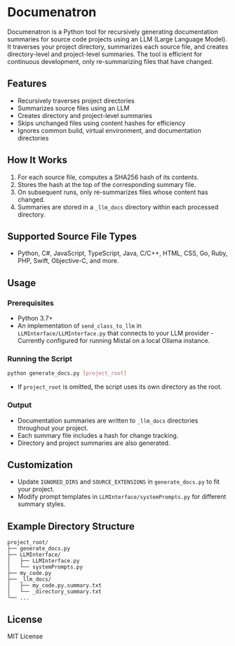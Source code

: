 # Documenatron

Documenatron is a Python tool for recursively generating documentation summaries for source code projects using an LLM (Large Language Model). It traverses your project directory, summarizes each source file, and creates directory-level and project-level summaries. The tool is efficient for continuous development, only re-summarizing files that have changed.

## Features
- Recursively traverses project directories
- Summarizes source files using an LLM
- Creates directory and project-level summaries
- Skips unchanged files using content hashes for efficiency
- Ignores common build, virtual environment, and documentation directories

## How It Works
1. For each source file, computes a SHA256 hash of its contents.
2. Stores the hash at the top of the corresponding summary file.
3. On subsequent runs, only re-summarizes files whose content has changed.
4. Summaries are stored in a `_llm_docs` directory within each processed directory.

## Supported Source File Types
- Python, C#, JavaScript, TypeScript, Java, C/C++, HTML, CSS, Go, Ruby, PHP, Swift, Objective-C, and more.

## Usage

### Prerequisites
- Python 3.7+
- An implementation of `send_class_to_llm` in `LLMInterface/LLMInterface.py` that connects to your LLM provider - Currently configured for running Mistal on a local Ollama instance. 

### Running the Script

```sh
python generate_docs.py [project_root]
```
- If `project_root` is omitted, the script uses its own directory as the root.

### Output
- Documentation summaries are written to `_llm_docs` directories throughout your project.
- Each summary file includes a hash for change tracking.
- Directory and project summaries are also generated.

## Customization
- Update `IGNORED_DIRS` and `SOURCE_EXTENSIONS` in `generate_docs.py` to fit your project.
- Modify prompt templates in `LLMInterface/systemPrompts.py` for different summary styles.

## Example Directory Structure
```
project_root/
├── generate_docs.py
├── LLMInterface/
│   ├── LLMInterface.py
│   └── systemPrompts.py
├── my_code.py
├── _llm_docs/
│   ├── my_code.py.summary.txt
│   └── _directory_summary.txt
└── ...
```

## License
MIT License

